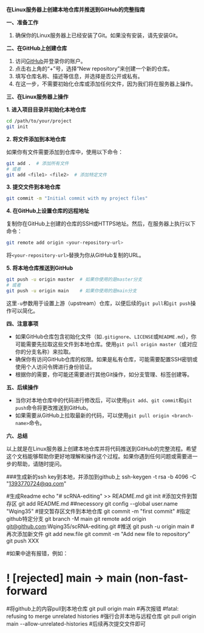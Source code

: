 **在Linux服务器上创建本地仓库并推送到GitHub的完整指南**



**一、准备工作**

1. 确保你的Linux服务器上已经安装了Git。如果没有安装，请先安装Git。

**二、在GitHub上创建仓库**

1. 访问[GitHub](https://github.com)并登录你的账户。
2. 点击右上角的“+”号，选择“New repository”来创建一个新的仓库。
3. 填写仓库名称、描述等信息，并选择是否公开或私有。
4. 在这一步，不需要初始化仓库或添加任何文件，因为我们将在服务器上操作。

**三、在Linux服务器上操作**

**1. 进入项目目录并初始化本地仓库**

```bash
cd /path/to/your/project
git init
```

**2. 将文件添加到本地仓库**

如果你有文件需要添加到仓库中，使用以下命令：

```bash
git add .  # 添加所有文件
# 或者
git add <file1> <file2>  # 添加特定文件
```

**3. 提交文件到本地仓库**

```bash
git commit -m "Initial commit with my project files"
```

**4. 在GitHub上设置仓库的远程地址**

复制你在GitHub上创建的仓库的SSH或HTTPS地址。然后，在服务器上执行以下命令：

```bash
git remote add origin <your-repository-url>
```

将`<your-repository-url>`替换为你从GitHub复制的URL。

**5. 将本地仓库推送到GitHub**

```bash
git push -u origin master  # 如果你使用的是master分支
# 或者
git push -u origin main    # 如果你使用的是main分支
```

这里`-u`参数用于设置上游（upstream）仓库，以便后续的`git pull`和`git push`操作可以简化。

**四、注意事项**

- 如果GitHub仓库包含初始化文件（如`.gitignore`、`LICENSE`或`README.md`），你可能需要先拉取这些文件到本地仓库。使用`git pull origin master`（或对应你的分支名称）来拉取。
- 确保你有访问GitHub仓库的权限。如果是私有仓库，可能需要配置SSH密钥或使用个人访问令牌进行身份验证。
- 根据你的需要，你可能还需要进行其他Git操作，如分支管理、标签创建等。

**五、后续操作**

- 当你对本地仓库中的代码进行修改后，可以使用`git add`、`git commit`和`git push`命令将更改推送到GitHub。
- 如果需要从GitHub上拉取最新的代码，可以使用`git pull origin <branch-name>`命令。

**六、总结**

以上就是在Linux服务器上创建本地仓库并将代码推送到GitHub的完整流程。希望这个文档能够帮助你更好地理解和操作这个过程。如果你遇到任何问题或需要进一步的帮助，请随时提问。





###生成新的ssh key到本地，并添加到github上
ssh-keygen -t rsa -b 4096 -C "1393770724@qq.com"

#生成Readme
echo "# scRNA-editing" >> README.md
git init
#添加文件到暂存区
git add README.md
##necessory
git config --global user.name "Wqing35"
#提交暂存区文件到本地仓库
git commit -m "first commit"
#指定github特定分支
git branch -M main
git remote add origin git@github.com:Wqing35/scRNA-editing.git
#推送
git push -u origin main
#再次添加新文件
git add new.file
git commit -m "Add new file to repository"
git push XXX

#如果中途有报错，例如：
# ! [rejected]        main -> main (non-fast-forward
#将github上的内容pull到本地仓库
git pull origin main
#再次报错
#fatal: refusing to merge unrelated histories
#强行合并本地与远程仓库
git pull origin main --allow-unrelated-histories
#后续再次提交文件即可
